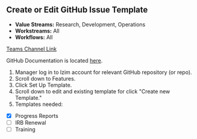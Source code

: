 ## Create or Edit GitHub Issue Template

- **Value Streams:** Research, Development, Operations
- **Workstreams:** All
- **Workflows:** All

[Teams Channel Link](https://teams.microsoft.com/l/message/19:d15133fbfb4d4c3a8c81701292b1890d@thread.skype/1667422024821?tenantId=e95f1b23-abaf-45ee-821d-b7ab251ab3bf&groupId=1db500d5-0d01-4254-af42-ad3f78bafacd&parentMessageId=1667422024821&teamName=teampsd_vha&channelName=training_workflow&createdTime=1667422024821&allowXTenantAccess=false)

GitHub Documentation is located [here](https://docs.github.com/en/communities/using-templates-to-encourage-useful-issues-and-pull-requests/configuring-issue-templates-for-your-repository).

1. Manager log in to lzim account for relevant GitHub repository (or repo).
2. Scroll down to Features.
3. Click Set Up Template.
4. Scroll down to edit and existing template for click "Create new Template."
5. Templates needed:
- [x] Progress Reports
- [ ] IRB Renewal
- [ ] Training
